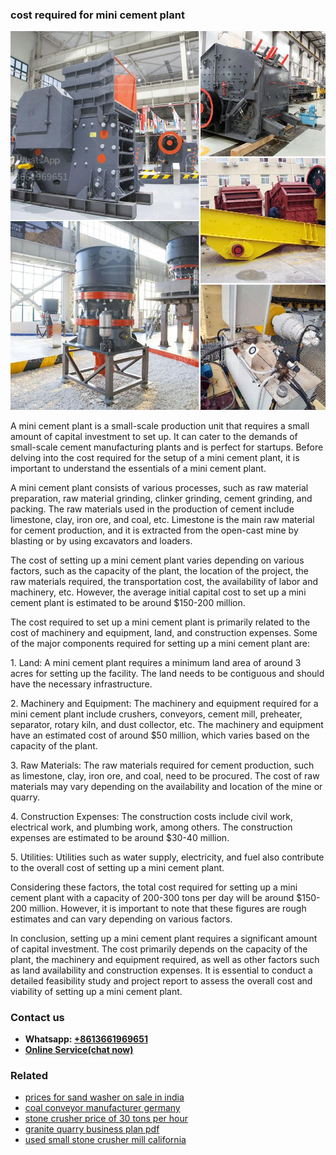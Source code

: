 <h3>cost required for mini cement plant</h3><img src='1702260172.jpg' alt=''><p>A mini cement plant is a small-scale production unit that requires a small amount of capital investment to set up. It can cater to the demands of small-scale cement manufacturing plants and is perfect for startups. Before delving into the cost required for the setup of a mini cement plant, it is important to understand the essentials of a mini cement plant.</p><p>A mini cement plant consists of various processes, such as raw material preparation, raw material grinding, clinker grinding, cement grinding, and packing. The raw materials used in the production of cement include limestone, clay, iron ore, and coal, etc. Limestone is the main raw material for cement production, and it is extracted from the open-cast mine by blasting or by using excavators and loaders.</p><p>The cost of setting up a mini cement plant varies depending on various factors, such as the capacity of the plant, the location of the project, the raw materials required, the transportation cost, the availability of labor and machinery, etc. However, the average initial capital cost to set up a mini cement plant is estimated to be around $150-200 million.</p><p>The cost required to set up a mini cement plant is primarily related to the cost of machinery and equipment, land, and construction expenses. Some of the major components required for setting up a mini cement plant are:</p><p>1. Land: A mini cement plant requires a minimum land area of around 3 acres for setting up the facility. The land needs to be contiguous and should have the necessary infrastructure.</p><p>2. Machinery and Equipment: The machinery and equipment required for a mini cement plant include crushers, conveyors, cement mill, preheater, separator, rotary kiln, and dust collector, etc. The machinery and equipment have an estimated cost of around $50 million, which varies based on the capacity of the plant.</p><p>3. Raw Materials: The raw materials required for cement production, such as limestone, clay, iron ore, and coal, need to be procured. The cost of raw materials may vary depending on the availability and location of the mine or quarry.</p><p>4. Construction Expenses: The construction costs include civil work, electrical work, and plumbing work, among others. The construction expenses are estimated to be around $30-40 million.</p><p>5. Utilities: Utilities such as water supply, electricity, and fuel also contribute to the overall cost of setting up a mini cement plant.</p><p>Considering these factors, the total cost required for setting up a mini cement plant with a capacity of 200-300 tons per day will be around $150-200 million. However, it is important to note that these figures are rough estimates and can vary depending on various factors.</p><p>In conclusion, setting up a mini cement plant requires a significant amount of capital investment. The cost primarily depends on the capacity of the plant, the machinery and equipment required, as well as other factors such as land availability and construction expenses. It is essential to conduct a detailed feasibility study and project report to assess the overall cost and viability of setting up a mini cement plant.</p><h3>Contact us</h3><ul><li><strong>Whatsapp:&nbsp;<a href="https://wa.me/8613661969651">+8613661969651</a></strong></li><li><a href="https://swt.shibang-china.com/?git&amp;zhl&amp;cost required for mini cement plant"><strong>Online Service(chat now)</strong></a></li></ul><h3>Related</h3><ul><li><a href='prices for sand washer on sale in india.md'>prices for sand washer on sale in india</a></li><li><a href='coal conveyor manufacturer germany.md'>coal conveyor manufacturer germany</a></li><li><a href='stone crusher price of 30 tons per hour.md'>stone crusher price of 30 tons per hour</a></li><li><a href='granite quarry business plan pdf.md'>granite quarry business plan pdf</a></li><li><a href='used small stone crusher mill california.md'>used small stone crusher mill california</a></li></ul>